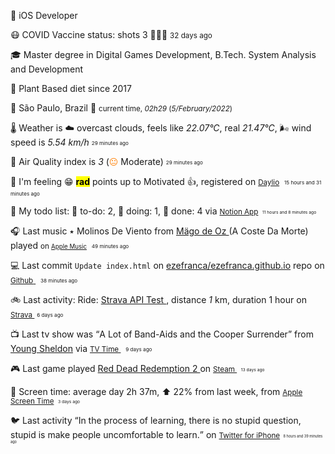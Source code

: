 
<p><span id="job"><span class="darkmode-ignore">💼</span> iOS Developer </span></p>
<p><span id="vaccine"><span class="darkmode-ignore">😷&nbsp;</span>COVID Vaccine status: shots 3 <span class="darkmode-ignore">💉💉💉</span> <small class="text-muted">32 days ago </small></span></p>
<p><span class="darkmode-ignore">🎓&nbsp;</span><span id="studies">Master degree in Digital Games Development, B.Tech. System Analysis and Development</span></p>
<p><span class="darkmode-ignore">🌱&nbsp;</span><span id="studies">Plant Based diet since 2017</span></p>
<p><span class="darkmode-ignore">📍&nbsp;</span><span id="location"><span class="new-box">São Paulo, Brazil <span class="darkmode-ignore">🌙</span>  <small class="text-muted"> current time, <var>02h</var><var>29</var> (<var>5/February/2022</var>)</small></span></span></p>
<p><span class="darkmode-ignore">🌡&nbsp;</span><span id="weather"><span class="new-box">Weather is <span class="darkmode-ignore">☁️</span> overcast clouds, feels like <var>22.07°C</var>, real <var>21.47°C</var>, <span class="darkmode-ignore">🌬</span> wind speed is <var> 5.54 km/h</var> <sub><sup><small class="text-muted">29 minutes ago </small></sup></sub></span></span></p>
<p><span class="darkmode-ignore">💨&nbsp;</span><span id="airquality"><span class="new-box">Air Quality index is <var>3</var> (<span class="darkmode-ignore" style="color: transparent; text-shadow: 0 0 0#ff7e00"><span class="darkmode-ignore">😐</span></span> Moderate) <sub><sup><small class="text-muted">29 minutes ago </small></sup></sub></span></span></p>
<p><span class="darkmode-ignore">🧠&nbsp;</span><span id="mood"><span class="new-box">I'm feeling <span class="darkmode-ignore">😁</span> <mark><strong>rad</strong></mark> points up to Motivated <span class="darkmode-ignore">👍</span>, registered on <a class="darkmode-ignore" href="https://daylio.net/"><small class="darkmode-ignore">Daylio</small></a>&nbsp; <sub><sup><small class="text-muted">15 hours and 31 minutes  ago </small></sup></sub> </span></span></p>
<p><span class="darkmode-ignore">📝&nbsp;</span><span id="todo"><span class="new-box">My todo list: <span class="darkmode-ignore">📕</span> to-do: 2, <span class="darkmode-ignore">📒</span> doing: 1, <span class="darkmode-ignore">📗</span> done: 4 via <a href="https://www.notion.so/ezefranca/"><small class="darkmode-ignore">Notion App</small></a><small>&nbsp; <sub><sup><small class="text-muted">11 hours and 8 minutes  ago </small></sup></sub></small></span></span></p>
<p><span class="darkmode-ignore">🎧&nbsp;</span><span id="lastfm"><span class="new-box">Last music ٭ Molinos De Viento from <a class="darkmode-ignore" href="https://www.last.fm/music/M%C3%A4go+de+Oz/_/Molinos+De+Viento"> Mägo de Oz </a> (A Coste Da Morte) played <small>on <a class="darkmode-ignore" href="https://music.apple.com/profile/ezequielapp"><small class="darkmode-ignore">Apple Music</small></a></small>&nbsp; <sub><sup><small class="text-muted">49 minutes ago </small></sup></sub></span></span></p>
<p><span class="darkmode-ignore">💻&nbsp;</span><span id="github"><span class="new-box">Last commit <code>Update index.html</code> on <a class="darkmode-ignore" href="https://github.com/ezefranca/ezefranca.github.io/commit/0a91d7ac7ee9efd25791d4c585c8a2314115b7d5"> ezefranca/ezefranca.github.io</a> repo on <a class="darkmode-ignore" href="https://github.com/ezefranca/ezefranca.github.io/commit/0a91d7ac7ee9efd25791d4c585c8a2314115b7d5"> <small class="darkmode-ignore">Github</small> </a>&nbsp; <sub><sup><small class="text-muted">38 minutes ago </small></sup></sub></span></span></p>
<p><span class="darkmode-ignore">🚲&nbsp;</span><span id="strava"><span class="new-box">Last activity: Ride: <a class="darkmode-ignore" href="https://bit.ly/3r9rzup"> Strava API Test </a>, distance <var>1</var> km, duration 1 hour on <a class="darkmode-ignore" href="https://bit.ly/3r9rzup"> <small class="darkmode-ignore">Strava&nbsp;</small></a> <sub><sup><small class="text-muted">6 days ago </small></sup></sub></span></span></p>
<p><span class="darkmode-ignore">📺&nbsp;</span><span id="tv"><span class="new-box">Last tv show was <q class="markquote">A Lot of Band-Aids and the Cooper Surrender</q> from <a class="darkmode-ignore" href="https://www.tvtime.com/en/show/328724/episode/8929346 ">Young Sheldon</a> via <a class="darkmode-ignore" href="https://www.tvtime.com/en/show/328724/episode/8929346 "><small class="darkmode-ignore">TV Time </small></a>&nbsp; <sub><sup><small class="text-muted">9 days ago </small></sup></sub></span></span></p>
<p><span class="darkmode-ignore">🎮&nbsp;</span><span id="steam"><span class="new-box">Last game played <a class="darkmode-ignore" href="https://store.steampowered.com/app/1316286541 "> Red Dead Redemption 2 </a> on <a class="darkmode-ignore" href="https://steamcommunity.com/id/ezequielapp/ "><small class="darkmode-ignore">Steam </small></a><small class="darkmode-ignore">&nbsp;  <sub><sup><small class="text-muted">13 days ago </small></sup></sub></small></span></span></p>
<p><span class="darkmode-ignore">📱&nbsp;</span><span id="screentime"><span class="new-box">Screen time: average day 2h 37m, ⬆ 22% from last week, from <a href="https://twitter.com/ezefranca/status/1488891719399710722"><small class="darkmode-ignore">Apple Screen Time</small></a><small>&nbsp; <sub><sup><small class="text-muted">3 days ago </small></sup></sub></small></span></span></p>
<p><span class="darkmode-ignore">🐦&nbsp;</span><span id="twitter"><span class="new-box">Last activity <q class="markquote">In the process of learning, there is no stupid question, stupid is make people uncomfortable to learn.</q> on <a class="darkmode-ignore" href="https://twitter.com/ezefranca/status/1489702741555486729"> <small class="darkmode-ignore">Twitter for iPhone<small></small></small></a><small class="darkmode-ignore"><small>&nbsp;   <sub><sup><small class="text-muted">8 hours and 39 minutes  ago </small></sup></sub></small></small></span></span></p>
